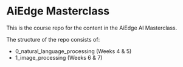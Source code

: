 # AiEdge Masterclass

This is the course repo for the content in the AiEdge AI Masterclass.

The structure of the repo consists of:

* 0_natural_language_processing (Weeks 4 & 5)
* 1_image_processing (Weeks 6 & 7)